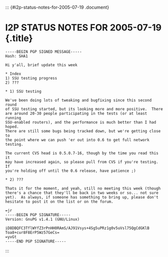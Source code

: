 ::: {#i2p-status-notes-for-2005-07-19 .document}
# I2P STATUS NOTES FOR 2005-07-19 {.title}

    -----BEGIN PGP SIGNED MESSAGE-----
    Hash: SHA1

    Hi y'all, brief update this week

    * Index
    1) SSU testing progress
    2) ???

    * 1) SSU testing

    We've been doing lots of tweaking and bugfixing since this second round
    of SSU testing started, but its looking more and more positive.  There
    are around 20-30 people participating in the tests (or at least running
    SSU-enabled routers), and the performance is much better than I had hoped.
    There are still some bugs being tracked down, but we're getting close to
    the point where we can push 'er out into 0.6 to get full network testing.

    The current CVS head is 0.5.0.7-16, though by the time you read this it
    may have increased again, so please pull from CVS if you're testing.  If
    you're holding off until the 0.6 release, have patience ;)

    * 2) ???

    Thats it for the moment, and yeah, still no meeting this week (though
    there's a chance that they'll be back in two weeks or so... not sure
    yet).  As always, if someone has something to bring up, please don't
    hesitate to post it on the list or on the forum.

    =jr
    -----BEGIN PGP SIGNATURE-----
    Version: GnuPG v1.4.1 (GNU/Linux)

    iD8DBQFC3TflWYfZ3rPnHH0RAmS/AJ91Vsys+4Sg5uPRz1g0v5uVsl75QgCdGKlB
    Toa8+cur8F8ErP5Wz57GeCs=
    =yvGt
    -----END PGP SIGNATURE-----
:::
